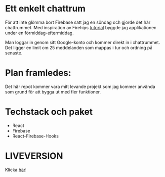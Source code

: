 # Ett enkelt chattrum

För att inte glömma bort Firebase satt jag en söndag och gjorde det här chattrummet.
Med inspiration av Firehips [tutorial](https://www.youtube.com/watch?v=zQyrwxMPm88) byggde jag applikationen under en förmiddag-eftermiddag.

Man loggar in genom sitt Google-konto och kommer direkt in i chattrummet. Det ligger en limit om 25 meddelanden som mappas i tur och ordning på senaste.

# Plan framledes:

Det här repot kommer vara mitt levande projekt som jag kommer använda som grund för att bygga ut med fler funktioner.

# Techstack och paket

- React
- Firebase
- React-Firebase-Hooks

# LIVEVERSION

Klicka [här](https://chatt-2db2f.web.app/)!
